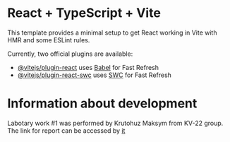 # React + TypeScript + Vite

This template provides a minimal setup to get React working in Vite with HMR and some ESLint rules.

Currently, two official plugins are available:

- [@vitejs/plugin-react](https://github.com/vitejs/vite-plugin-react/blob/main/packages/plugin-react/README.md) uses [Babel](https://babeljs.io/) for Fast Refresh
- [@vitejs/plugin-react-swc](https://github.com/vitejs/vite-plugin-react-swc) uses [SWC](https://swc.rs/) for Fast Refresh

# Information about development

Labotary work #1 was performed by Krutohuz Maksym from KV-22 group. The link for report can be accessed by [it](https://docs.google.com/document/d/1Q6tpjA725zdMuB_KLjZCI1rIc6JmaTmPN7OqZY3ppPQ/edit?usp=sharing)